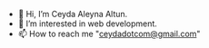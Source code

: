 - 👋 Hi, I’m Ceyda Aleyna Altun.
- 👀 I’m interested in web development.
- 📫 How to reach me "ceydadotcom@gmail.com"

<!---
Ceydaaltun/Ceydaaltun is a ✨ special ✨ repository because its `README.md` (this file) appears on your GitHub profile.
You can click the Preview link to take a look at your changes.
--->
